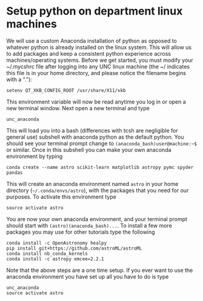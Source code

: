 # Setup python on department linux machines

We will use a custom Anaconda installation of python as opposed to whatever python is already installed on the linux system. This will allow us to add packages and keep a consistent python experience across machines/operating systems. Before we get started, you must modify your ~/.mycshrc file after logging into any UNC linux machine (the ~/ indicates this file is in your home directory, and please notice the filename begins with a "."):

    setenv QT_XKB_CONFIG_ROOT /usr/share/X11/xkb

This environment variable will now be read anytime you log in or open a new terminal window. Next open a new terminal and type

    unc_anaconda
    
This will load you into a bash (differences with tcsh are negligible for general use) subshell with anaconda python as the default python. You should see your terminal prompt change to `(anaconda_bash)user@machine:~$` or similar. Once in this subshell you can make your own anaconda environment by typing

    conda create --name astro scikit-learn matplotlib astropy pymc spyder pandas

This will create an anaconda environment named `astro` in your home directory (`~/.conda/envs/astro`), with the packages that you need for our purposes. To activate this environment type

    source activate astro
    
You are now your own anaconda environment, and your terminal prompt should start with `(astro)(anaconda_bash)...`. To install a few more packages you may use for other tutorials type the following

    conda install -c OpenAstronomy healpy
    pip install git+https://github.com/astroML/astroML
    conda install nb_conda_kernels
    conda install -c astropy emcee=2.2.1
    
Note that the above steps are a one time setup. If you ever want to use the anaconda environment you have set up all you have to do is type

    unc_anaconda
    source activate astro
